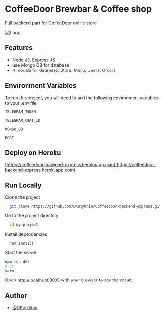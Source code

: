 # CoffeeDoor Brewbar & Coffee shop

Full backend part for CoffeeDoor online store

![Logo](https://i.ibb.co/VxVb9gn/logo-700x191.webp)

## Features

-   Node JS, Express JS
-   use Mongo DB for database
-   4 models for database: Store, Menu, Users, Orders

## Environment Variables

To run this project, you will need to add the following environment variables to your .env file

`TELEGRAM_TOKEN`

`TELEGRAM_CHAT_ID`

`MONGO_DB`

`PORT`

## Deploy on Heroku

[https://coffeedoor-backend-express.herokuapp.com](https://coffeedoor-backend-express.herokuapp.com)

## Run Locally

Clone the project

```bash
  git clone https://github.com/DKotykhin/Coffeedoor-backend-express.git
```

Go to the project directory

```bash
  cd my-project
```

Install dependencies

```bash
  npm install
```

Start the server

```bash
npm run dev
# or
yarn
```

Open [http://localhost:3005](http://localhost:3005) with your browser to see the result.

## Author

-   [@DKotykhin](https://github.com/DKotykhin)
